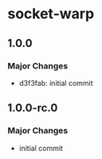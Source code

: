 # socket-warp

## 1.0.0

### Major Changes

- d3f3fab: initial commit

## 1.0.0-rc.0

### Major Changes

- initial commit
